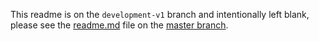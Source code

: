 This readme is on the `development-v1` branch and intentionally left blank, please see the [readme.md](https://github.com/hatgit/hatnotation/blob/master/README.md) file on the [master branch](https://github.com/hatgit/hatnotation/blob/master).
